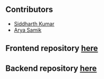 ## Contributors

- [Siddharth Kumar](https://github.com/siddharthkumarrrrr)
- [Arya Samik](https://github.com/AryaSamik)

## Frontend repository [here](https://github.com/AryaSamik/AlumCentralFrontend)
## Backend repository [here](https://github.com/AryaSamik/AlumCentralBackend)
